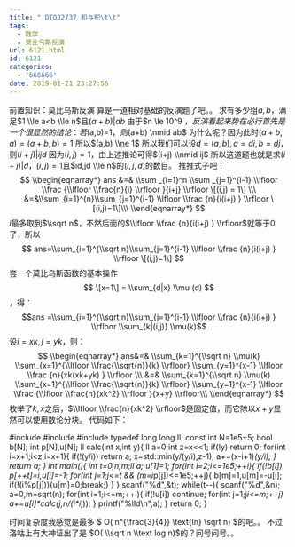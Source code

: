 ```yaml
---
title: " DTOJ2737 和与积\t\t"
tags:
  - 数学
  - 莫比乌斯反演
url: 6121.html
id: 6121
categories:
  - '666666'
date: 2019-01-21 23:27:56
---
```


前置知识：莫比乌斯反演 算是一道相对基础的反演题了吧。。 求有多少组$a,b$，满足$1 \\le a<b \\le n$且$(a+b)|ab$ 由于$n \\le 10^9 $，反演看起来势在必行 首先是一个很显然的结论：若$(a,b)=1$，则$(a+b) \\nmid ab$ 为什么呢？因为此时$(a+b,a)=(a+b,b)=1$ 所以$(a,b) \\ne 1$ 所以我们可以设$d=(a,b),a=di,b=dj$，则$(i+j)|ijd$ 因为$(i,j)=1$，由上述推论可得$(i+j) \\nmid ij$ 所以这道题也就是求$(i+j)|d$，$(i,j)=1$且$id,jd \\le n$的$(i,j,d)$的数目。 推推式子吧： $$ \\begin{eqnarray*} ans &=& \\sum _{i=1}^n \\sum _{j=1}^{i-1} \\lfloor \\frac {\\lfloor \\frac{n}{i} \\rfloor }{i+j} \\rfloor \[(i,j) = 1\] \\\ &=&\\sum_{i=1}^{n}\\sum_{j=1}^{i-1} \\lfloor \\frac {n}{i(i+j) } \\rfloor \[(i,j)=1\]\\\ \\end{eqnarray*} $$ $i$最多取到$\\sqrt n$，不然后面的$\\lfloor \\frac {n}{i(i+j) } \\rfloor$就等于0了，所以 $$ ans=\\sum_{i=1}^{\\sqrt n}\\sum_{j=1}^{i-1} \\lfloor \\frac {n}{i(i+j) } \\rfloor \[(i,j)=1\] $$ 套一个莫比乌斯函数的基本操作$$ \[x=1\] = \\sum_{d|x} \\mu (d) $$，得： $$ans =\\sum_{i=1}^{\\sqrt n}\\sum_{j=1}^{i-1} \\lfloor \\frac {n}{i(i+j) } \\rfloor \\sum_{k|(i,j)} \\mu(k)$$ 设$i=xk,j=yk$，则： $$ \\begin{eqnarray*} ans&=& \\sum_{k=1}^{\\sqrt n} \\mu(k) \\sum_{x=1}^{\\lfloor \\frac{\\sqrt{n}}{k} \\rfloor} \\sum_{y=1}^{x-1} \\lfloor \\frac {n}{xk(xk+yk) } \\rfloor \\\ &=& \\sum_{k=1}^{\\sqrt n} \\mu(k) \\sum_{x=1}^{\\lfloor \\frac{\\sqrt{n}}{k} \\rfloor} \\sum_{y=1}^{x-1} \\lfloor \\frac {\\lfloor \\frac{n}{xk^2} \\rfloor }{x+y} \\rfloor\\\ \\end{eqnarray*} $$ 枚举了$k,x$之后，$\\lfloor \\frac{n}{xk^2} \\rfloor$是固定值，而它除以$x+y$显然可以使用数论分块。 代码如下：

#include<cmath>
#include<cstdio>
#include<algorithm>
typedef long long ll;
const int N=1e5+5;
bool b\[N\];
int p\[N\],u\[N\];
ll calc(int x,int y){
    ll a=0;int z=x<<1;
    if(!y) return 0;
    for(int i=x+1;i<z;i=x+1){
        if(!(y/i)) return a;
        x=std::min(y/(y/i),z-1);
        a+=(x-i+1)*(y/i);
    }
    return a;
}
int main(){
    int t=0,n,m;ll a;
    u\[1\]=1;
    for(int i=2;i<=1e5;++i){
        if(!b\[i\]) p\[++t\]=i,u\[i\]=-1;
        for(int j=1;j<=t && (m=i*p\[j\])<=1e5;++j){
            b\[m\]=1,u\[m\]=-u\[i\];
            if(!(i%p\[j\])){u\[m\]=0;break;}
        }
    }
    scanf("%d",&t);
    while(t--){
        scanf("%d",&n);
        a=0,m=sqrt(n);
        for(int i=1;i<=m;++i){
            if(!u\[i\]) continue;
            for(int j=1;j*i<=m;++j)
                a+=u\[i\]\*calc(j,n/(i\*i*j));
        }
        printf("%lld\\n",a);
    }
    return 0;
}

时间复杂度我感觉是最多 $ O( n^{\\frac{3}{4}} \\text{ln} \\sqrt n) $的吧。。 不过洛咕上有大神证出了是 $O( \\sqrt n \\text log n)$的？问号问号。。